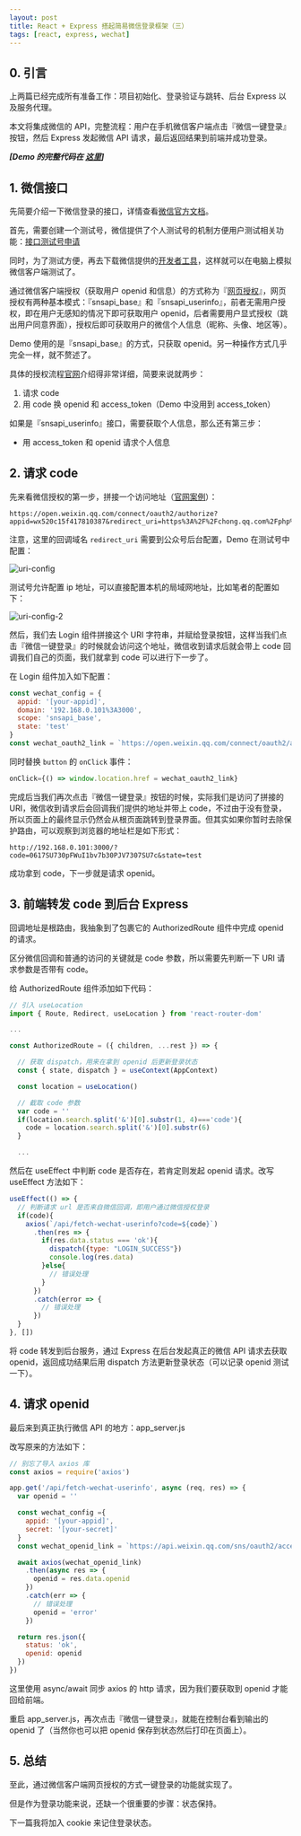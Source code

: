 ```yaml
---
layout: post
title: React + Express 搭起简易微信登录框架（三）
tags: [react, express, wechat]
---
```


## 0. 引言

上两篇已经完成所有准备工作：项目初始化、登录验证与跳转、后台 Express 以及服务代理。

本文将集成微信的 API，完整流程：用户在手机微信客户端点击『微信一键登录』按钮，然后 Express 发起微信 API 请求，最后返回结果到前端并成功登录。

***[Demo 的完整代码在 [这里](https://github.com/SpiderEvgn/react-wechat-login-demo)]***

## 1. 微信接口

先简要介绍一下微信登录的接口，详情查看[微信官方文档](https://developers.weixin.qq.com/doc/offiaccount/Getting_Started/Overview.html)。

首先，需要创建一个测试号，微信提供了个人测试号的机制方便用户测试相关功能：[接口测试号申请](https://developers.weixin.qq.com/doc/offiaccount/Basic_Information/Requesting_an_API_Test_Account.html)

同时，为了测试方便，再去下载微信提供的[开发者工具](https://developers.weixin.qq.com/miniprogram/dev/devtools/download.html)，这样就可以在电脑上模拟微信客户端测试了。

通过微信客户端授权（获取用户 openid 和信息）的方式称为『[网页授权](https://developers.weixin.qq.com/doc/offiaccount/OA_Web_Apps/Wechat_webpage_authorization.html)』，网页授权有两种基本模式：『snsapi_base』和『snsapi_userinfo』，前者无需用户授权，即在用户无感知的情况下即可获取用户 openid，后者需要用户显式授权（跳出用户同意界面），授权后即可获取用户的微信个人信息（昵称、头像、地区等）。

Demo 使用的是『snsapi_base』的方式，只获取 openid。另一种操作方式几乎完全一样，就不赘述了。

具体的授权流程[官网](https://developers.weixin.qq.com/doc/offiaccount/OA_Web_Apps/Wechat_webpage_authorization.html)介绍得非常详细，简要来说就两步：

1. 请求 code
2. 用 code 换 openid 和 access_token（Demo 中没用到 access_token）

如果是『snsapi_userinfo』接口，需要获取个人信息，那么还有第三步：

* 用 access_token 和 openid 请求个人信息

## 2. 请求 code

先来看微信授权的第一步，拼接一个访问地址（[官网案例](https://developers.weixin.qq.com/doc/offiaccount/OA_Web_Apps/Wechat_webpage_authorization.html#0)）：

```
https://open.weixin.qq.com/connect/oauth2/authorize?appid=wx520c15f417810387&redirect_uri=https%3A%2F%2Fchong.qq.com%2Fphp%2Findex.php%3Fd%3D%26c%3DwxAdapter%26m%3DmobileDeal%26showwxpaytitle%3D1%26vb2ctag%3D4_2030_5_1194_60&response_type=code&scope=snsapi_base&state=123#wechat_redirect
```

注意，这里的回调域名 `redirect_uri` 需要到公众号后台配置，Demo 在测试号中配置：

![uri-config](/assets/img/posts/2020/react-wechat/uri-config.jpg "URI config")

测试号允许配置 ip 地址，可以直接配置本机的局域网地址，比如笔者的配置如下：

![uri-config-2](/assets/img/posts/2020/react-wechat/uri-config-2.jpg "URI config 2")

然后，我们去 Login 组件拼接这个 URI 字符串，并赋给登录按钮，这样当我们点击『微信一键登录』的时候就会访问这个地址，微信收到请求后就会带上 code 回调我们自己的页面，我们就拿到 code 可以进行下一步了。

在 Login 组件加入如下配置：

```js
const wechat_config = {
  appid: '[your-appid]',
  domain: '192.168.0.101%3A3000',
  scope: 'snsapi_base',
  state: 'test'
}
const wechat_oauth2_link = `https://open.weixin.qq.com/connect/oauth2/authorize?appid=${wechat_config.appid}&redirect_uri=http%3A%2F%2F${wechat_config.domain}%2F&response_type=code&scope=${wechat_config.scope}&state=${wechat_config.state}&connect_redirect=1#wechat_redirect`
```

同时替换 `button` 的 `onClick` 事件：

```js
onClick={() => window.location.href = wechat_oauth2_link}
```

完成后当我们再次点击『微信一键登录』按钮的时候，实际我们是访问了拼接的 URI，微信收到请求后会回调我们提供的地址并带上 code，不过由于没有登录，所以页面上的最终显示仍然会从根页面跳转到登录界面。但其实如果你暂时去除保护路由，可以观察到浏览器的地址栏是如下形式：

```
http://192.168.0.101:3000/?code=0617SU730pFWuI1bv7b30PJV7307SU7c&state=test
```

成功拿到 code，下一步就是请求 openid。

## 3. 前端转发 code 到后台 Express

回调地址是根路由，我抽象到了包裹它的 AuthorizedRoute 组件中完成 openid 的请求。

区分微信回调和普通的访问的关键就是 code 参数，所以需要先判断一下 URI 请求参数是否带有 code。

给 AuthorizedRoute 组件添加如下代码：

```js
// 引入 useLocation
import { Route, Redirect, useLocation } from 'react-router-dom'

...

const AuthorizedRoute = ({ children, ...rest }) => {

  // 获取 dispatch，用来在拿到 openid 后更新登录状态
  const { state, dispatch } = useContext(AppContext)

  const location = useLocation()

  // 截取 code 参数
  var code = ''
  if(location.search.split('&')[0].substr(1, 4)==='code'){
    code = location.search.split('&')[0].substr(6)
  }

  ...
```

然后在 useEffect 中判断 code 是否存在，若肯定则发起 openid 请求。改写 useEffect 方法如下：

```js
useEffect(() => {
  // 判断请求 url 是否来自微信回调，即用户通过微信授权登录
  if(code){
    axios(`/api/fetch-wechat-userinfo?code=${code}`)
      .then(res => {
        if(res.data.status === 'ok'){
          dispatch({type: "LOGIN_SUCCESS"})
          console.log(res.data)
        }else{
          // 错误处理
        }
      })
      .catch(error => {
        // 错误处理
      })
  }
}, [])
```

将 code 转发到后台服务，通过 Express 在后台发起真正的微信 API 请求去获取 openid，返回成功结果后用 dispatch 方法更新登录状态（可以记录 openid 测试一下）。

## 4. 请求 openid

最后来到真正执行微信 API 的地方：app_server.js

改写原来的方法如下：

```js
// 别忘了导入 axios 库
const axios = require('axios')

app.get('/api/fetch-wechat-userinfo', async (req, res) => {
  var openid = ''

  const wechat_config ={
    appid: '[your-appid]',
    secret: '[your-secret]'
  }
  const wechat_openid_link = `https://api.weixin.qq.com/sns/oauth2/access_token?appid=${wechat_config.appid}&secret=${wechat_config.secret}&code=${req.query.code}&grant_type=authorization_code`

  await axios(wechat_openid_link)
    .then(async res => { 
      openid = res.data.openid
    })
    .catch(err => {
      // 错误处理
      openid = 'error'
    })

  return res.json({
    status: 'ok',
    openid: openid
  })
})
```

这里使用 async/await 同步 axios 的 http 请求，因为我们要获取到 openid 才能回给前端。

重启 app_server.js，再次点击『微信一键登录』，就能在控制台看到输出的 openid 了（当然你也可以把 openid 保存到状态然后打印在页面上）。

## 5. 总结

至此，通过微信客户端网页授权的方式一键登录的功能就实现了。

但是作为登录功能来说，还缺一个很重要的步骤：状态保持。

下一篇我将加入 cookie 来记住登录状态。